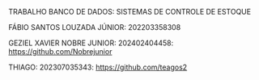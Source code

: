 TRABALHO BANCO DE DADOS: SISTEMAS DE CONTROLE DE ESTOQUE





FÁBIO SANTOS LOUZADA JÚNIOR: 202203358308




GEZIEL XAVIER NOBRE JUNIOR: 202402404458: https://github.com/Nobrejunior




THIAGO: 202307035343: https://github.com/teagos2
